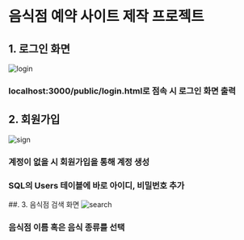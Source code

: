 # 음식점 예약 사이트 제작 프로젝트
## 1. 로그인 화면
![login](https://github.com/meejeei/Restaurant-reservation/assets/133334322/258d9fcd-1c64-454e-b798-5258ba654b83)
### localhost:3000/public/login.html로 점속 시 로그인 화면 출력

## 2. 회원가입 
![sign](https://github.com/meejeei/Restaurant-reservation/assets/133334322/d2149faa-58bc-4df4-9fb8-915dc6b3ec1d)
### 계정이 없을 시 회원가입을 통해 계정 생성 
### SQL의 Users 테이블에 바로 아이디, 비밀번호 추가

##. 3. 음식점 검색 화면
![search](https://github.com/meejeei/Restaurant-reservation/assets/133334322/ced75875-36dd-457a-8a37-a0168b5f32ef)
### 음식점 이름 혹은 음식 종류를 선택

